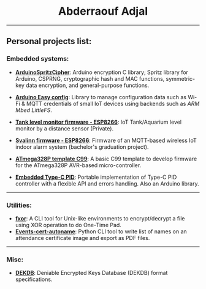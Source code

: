 <h1 align="center">
Abderraouf Adjal
</h1>

---

## Personal projects list:

### Embedded systems:
* [**ArduinoSpritzCipher**](https://github.com/abderraouf-adjal/ArduinoSpritzCipher): Arduino encryption C library; Spritz library for Arduino, CSPRNG, cryptographic hash and MAC functions, symmetric-key data encryption, and general-purpose functions.
* [**Arduino Easy config**](https://github.com/abderraouf-adjal/arduino-easy-config): Library to manage configuration data such as Wi-Fi & MQTT credentials of small IoT devices using backends such as *ARM Mbed LittleFS*.
* [**Tank level monitor firmware - ESP8266**](https://github.com/abderraouf-adjal/tank-monitor-firmware-esp8266): IoT Tank/Aquarium level monitor by a distance sensor (Private).
* [**Svalinn firmware - ESP8266**](https://github.com/abderraouf-adjal/svalinn-firmware-esp8266): Firmware of an MQTT-based wireless IoT indoor alarm system (bachelor's graduation project).
* [**ATmega328P template C99**](https://github.com/abderraouf-adjal/atmega328p_template_c99): A basic C99 template to develop firmware for the ATmega328P AVR-based micro-controller.

* [**Embedded Type-C PID**](https://github.com/abderraouf-adjal/Embedded-PID): Portable implementation of Type-C PID controller with a flexible API and errors handling. Also an Arduino library.

---
### Utilities:
* [**fxor**](https://github.com/abderraouf-adjal/fxor): A CLI tool for Unix-like environments to encrypt/decrypt a file using XOR operation to do One-Time Pad.
* [**Events-cert-autoname**](https://github.com/abderraouf-adjal/events-cert-autoname): Python CLI tool to write list of names on an attendance certificate image and export as PDF files.

---
### Misc:
* [**DEKDB**](https://github.com/abderraouf-adjal/dekdb-format-specifications): Deniable Encrypted Keys Database (DEKDB) format specifications.
